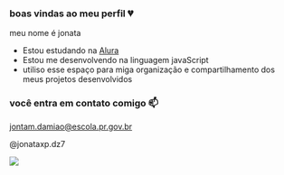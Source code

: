 ### boas vindas ao meu perfil 💔

meu nome é jonata

- Estou estudando na [Alura](https://www.alura.com.br)
- Estou me desenvolvendo na linguagem javaScript
- utiliso esse espaço para miga organização e compartilhamento dos meus projetos desenvolvidos

### você entra em contato comigo 📫

jontam.damiao@escola.pr.gov.br

@jonataxp.dz7

![](https://media.tenor.com/9sGt9q_lo74AAAAC/the-simpson-homer-simpson.gif)
